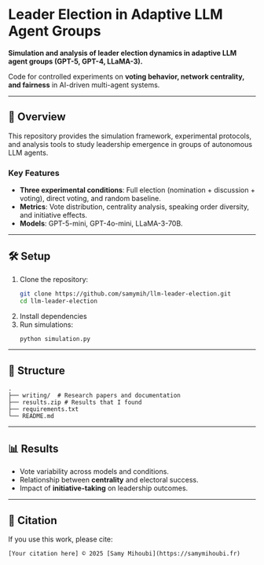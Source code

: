 # Leader Election in Adaptive LLM Agent Groups

**Simulation and analysis of leader election dynamics in adaptive LLM agent groups (GPT-5, GPT-4, LLaMA-3).**

Code for controlled experiments on **voting behavior, network centrality, and fairness** in AI-driven multi-agent systems.

---

## 📌 Overview
This repository provides the simulation framework, experimental protocols, and analysis tools to study leadership emergence in groups of autonomous LLM agents.

### Key Features
- **Three experimental conditions**: Full election (nomination + discussion + voting), direct voting, and random baseline.
- **Metrics**: Vote distribution, centrality analysis, speaking order diversity, and initiative effects.
- **Models**: GPT-5-mini, GPT-4o-mini, LLaMA-3-70B.

---

## 🛠 Setup
1. Clone the repository:
   ```bash
   git clone https://github.com/samymih/llm-leader-election.git
   cd llm-leader-election
   ```
2. Install dependencies
3. Run simulations:
   ```bash
   python simulation.py
   ```

---

## 📂 Structure
```
.
├── writing/  # Research papers and documentation
├── results.zip # Results that I found
├── requirements.txt
└── README.md
```

---

## 📊 Results
- Vote variability across models and conditions.
- Relationship between **centrality** and electoral success.
- Impact of **initiative-taking** on leadership outcomes.

---

## 📜 Citation
If you use this work, please cite:
```
[Your citation here] © 2025 [Samy Mihoubi](https://samymihoubi.fr)
```